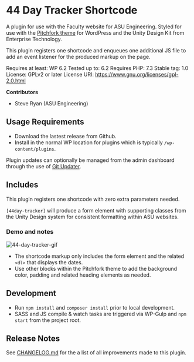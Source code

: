 # 44 Day Tracker Shortcode

A plugin for use with the Faculty website for ASU Engineering. Styled for use with the [Pitchfork theme](https://github.com/asuengineering/pitchfork) for WordPress and the Unity Design Kit from Enterprise Technology.

This plugin registers one shortcode and enqueues one additional JS file to add an event listener for the produced markup on the page.

Requires at least: WP 6.2
Tested up to: 6.2
Requires PHP: 7.3
Stable tag: 1.0
License: GPLv2 or later
License URI: https://www.gnu.org/licenses/gpl-2.0.html

**Contributors**

- Steve Ryan (ASU Engineering)

## Usage Requirements

- Download the lastest release from Github.
- Install in the normal WP location for plugins which is typically `/wp-content/plugins`.

Plugin updates can optionally be managed from the admin dashboard through the use of [Git Updater](https://git-updater.com/).

## Includes

This plugin registers one shortcode with zero extra parameters needed.

`[44day-tracker]` will produce a form element with supporting classes from the Unity Design system for consistent formatting within ASU websites.

### Demo and notes

![44-day-tracker-gif](https://github.com/asuengineering/pitchfork-44day-calculator/assets/2085753/bb7a7387-c0ed-453a-bf67-33f3b08d9d5f)

- The shortcode markup only includes the form element and the related `<dl>` that displays the dates.
- Use other blocks within the Pitchfork theme to add the background color, padding and related heading elements as needed.

## Development

- Run `npm install` and `composer install` prior to local development.
- SASS and JS compile & watch tasks are triggered via WP-Gulp and `npm start` from the project root.

## Release Notes

See [CHANGELOG.md](CHANGELOG.md) for the a list of all improvements made to this plugin.
